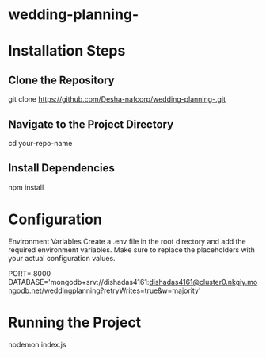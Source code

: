 # wedding-planning-

# Installation Steps
## Clone the Repository

  git clone https://github.com/Desha-nafcorp/wedding-planning-.git

## Navigate to the Project Directory

  cd your-repo-name

## Install Dependencies

  npm install

# Configuration
Environment Variables Create a .env file in the root directory and add the required environment variables. Make sure to replace the placeholders with your actual configuration values.

PORT= 8000
DATABASE='mongodb+srv://dishadas4161:dishadas4161@cluster0.nkgiy.mongodb.net/weddingplanning?retryWrites=true&w=majority'


# Running the Project
nodemon index.js

